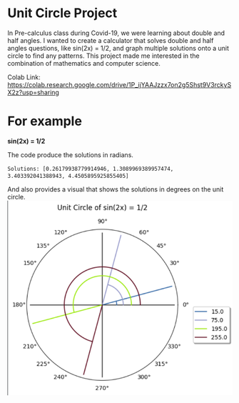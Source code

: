 # Unit Circle Project
In Pre-calculus class during Covid-19, we were learning about double and half angles. I wanted to create a calculator that solves double and half angles questions, like sin(2x) = 1/2, and graph multiple solutions onto a unit circle to find any patterns. This project made me interested in the combination of mathematics and computer science.   

Colab Link: https://colab.research.google.com/drive/1P_ijYAAJzzx7on2g5Shst9V3rckySX2z?usp=sharing<br>

# For example
**sin(2x) = 1/2**

The code produce the solutions in radians. 
```
Solutions: [0.26179938779914946, 1.3089969389957474, 3.403392041388943, 4.4505895925855405]
```

And also provides a visual that shows the solutions in degrees on the unit circle.
![test](https://github.com/angellicodigo/Unit-Circle-Project/blob/main/image.png)
